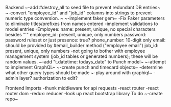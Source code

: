 Backend
~-add #destroy_all to seed file to prevent redundant DB entries~
~-convert "employee_id" and "job_id" columns into strings to prevent numeric type conversion. ~
~-implement faker gem~
    -Fix Faker parameters to eliminate titles/prefixes from names entered
-implement validations to model entries
    -Employee: 
        name: present, unique, no special characters besides "'"
        employee_id: present, unique, only numbers
        password: password ruleset or just presence: true?
        phone_number: 10-digit only
        email: should be provided by #email_builder method ("employee email")
        job_id: present, unique, only numbers
            -not going to bother with employee management system (job_id tables or generated numbers); these will be random values. 
~-add "t.datetime: todays_date" to Punch model~
~-attempt to implement GraphQL~
    ~-create punch and timecard objects~
    -determine what other query types should be made
~-play around with graphiql~
-admin layer? authorization to edit?


Frontend
Imports
-thunk middleware for api requests
-react router
-react router dom
-redux: reducer
-look up react bootstrap library
To do
~-create repo~

